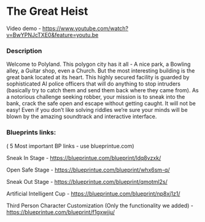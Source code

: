 # **The Great Heist**

Video demo -  https://www.youtube.com/watch?v=BwYPNJcTXE0&feature=youtu.be

### Description
Welcome to Polyland. This polygon city has it all - A nice park, a Bowling alley, a Guitar shop, even a Church. But the most interesting building is the great bank located at its heart. This highly secured facility is guarded by sophisticated AI police officers that will do anything to stop intruders (basically try to catch them and send them back where they came from).
As a notorious challenge seeking robber, your mission is to sneak into the bank, crack the safe open and escape without getting caught. It will not be easy!
Even if you don’t like solving riddles we’re sure your minds will be blown by the amazing soundtrack and interactive interface.

### Blueprints links: 
( 5 Most important BP links - use blueprintue.com)

Sneak In Stage - https://blueprintue.com/blueprint/ldq8vzxk/

Open Safe Stage - https://blueprintue.com/blueprint/whx6sm-q/

Sneak Out Stage - https://blueprintue.com/blueprint/qmotml2s/

Artificial Intelligent Cup - https://blueprintue.com/blueprint/np8xj1z1/

Third Person Character Customization (Only the functionality we added) - https://blueprintue.com/blueprint/f1gxwjju/
